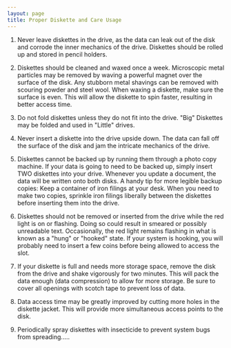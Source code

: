 ```yaml
---
layout: page
title: Proper Diskette and Care Usage
---
```


1. Never leave diskettes in the drive, as the data can leak
out of the disk and corrode the inner mechanics of the
drive. Diskettes should be rolled up and stored in
pencil holders.

2. Diskettes should be cleaned and waxed once a week.
Microscopic metal particles may be removed by waving a
powerful magnet over the surface of the disk. Any
stubborn metal shavings can be removed with scouring
powder and steel wool. When waxing a diskette, make sure
the surface is even. This will allow the diskette to
spin faster, resulting in better access time.

3. Do not fold diskettes unless they do not fit into the
drive. "Big" Diskettes may be folded and used in
"Little" drives.

4. Never insert a diskette into the drive upside down. The
data can fall off the surface of the disk and jam the
intricate mechanics of the drive.

5. Diskettes cannot be backed up by running them through a
photo copy machine. If your data is going to need to be
backed up, simply insert TWO diskettes into your drive.
Whenever you update a document, the data will be written
onto both disks. A handy tip for more legible backup
copies: Keep a container of iron filings at your desk.
When you need to make two copies, sprinkle iron filings
liberally between the diskettes before inserting them
into the drive.

6. Diskettes should not be removed or inserted from the
drive while the red light is on or flashing. Doing so
could result in smeared or possibly unreadable text.
Occasionally, the red light remains flashing in what is
known as a "hung" or "hooked" state. If your system is
hooking, you will probably need to insert a few coins
before being allowed to access the slot.

7. If your diskette is full and needs more storage space,
remove the disk from the drive and shake vigorously for
two minutes. This will pack the data enough (data
compression) to allow for more storage. Be sure to cover
all openings with scotch tape to prevent loss of data.

8. Data access time may be greatly improved by cutting more
holes in the diskette jacket. This will provide more
simultaneous access points to the disk.

9. Periodically spray diskettes with insecticide to prevent
system bugs from spreading.....

